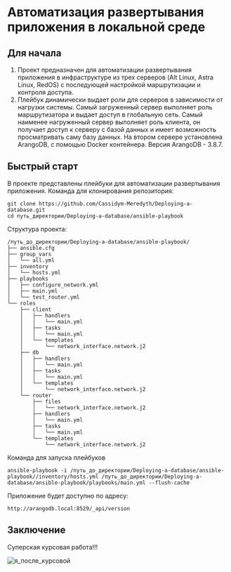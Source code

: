 # Автоматизация развертывания приложения в локальной среде

## Для начала

1. Проект предназначен для автоматизации развертывания приложения в инфраструктуре из трех серверов (Alt Linux, Astra Linux, RedOS) с последующей настройкой маршрутизации и контроля доступа.
2. Плейбук динамически выдает роли для серверов в зависимости от нагрузки системы. Самый загруженный сервер выполняет роль маршрутизатора и выдает доступ в глобальную сеть. Самый наименее нагруженный сервер выполняет роль клиента, он получает доступ к серверу с базой данных и имеет возможность просматривать саму базу данных. На втором сервере установлена ArangoDB, с помощью Docker контейнера. Версия ArangoDB - 3.8.7.

## Быстрый старт
В проекте представлены плейбуки для автоматизации развертывания приложения. 
Команда для клонирования репозитория:

```
git clone https://github.com/Cassidym-Meredyth/Deploying-a-database.git
cd путь_директории/Deploying-a-database/ansible-playbook
```

Структура проекта:
```
/путь_до_директории/Deploying-a-database/ansible-playbook/
├── ansible.cfg
├── group_vars
│   └── all.yml
├── inventory
│   └── hosts.yml
├── playbooks
│   ├── configure_network.yml
│   ├── main.yml
│   └── test_router.yml
└── roles
    ├── client
    │   ├── handlers
    │   │   └── main.yml
    │   ├── tasks
    │   │   └── main.yml
    │   └── templates
    │       └── network_interface.network.j2
    ├── db
    │   ├── handlers
    │   │   └── main.yml
    │   ├── tasks
    │   │   └── main.yml
    │   └── templates
    │       └── network_interface.network.j2
    └── router
        ├── files
        │   └── network_interface.network.j2
        ├── handlers
        │   └── main.yml
        ├── tasks
        │   └── main.yml
        └── templates
            └── network_interface.network.j2
```

Команда для запуска плейбуков

```
ansible-playbook -i /путь_до_директории/Deploying-a-database/ansible-playbook//inventory/hosts.yml /путь_до_директории/Deploying-a-database/ansible-playbook/playbooks/main.yml --flush-cache
```

Приложение будет доступно по адресу:
```
http://arangodb.local:8529/_api/version
```

## Заключение
Суперская курсовая работа!!!

![я_после_курсовой](docs/img/cat.gif)
